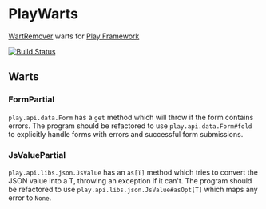 # PlayWarts

[WartRemover](https://github.com/typelevel/wartremover) warts for [Play Framework](https://www.playframework.com/)

[![Build Status](https://travis-ci.org/danielnixon/playwarts.svg?branch=master)](https://travis-ci.org/danielnixon/playwarts)

## Warts

### FormPartial

`play.api.data.Form` has a `get` method which will throw if the form contains
errors. The program should be refactored to use `play.api.data.Form#fold` to
explicitly handle forms with errors and successful form submissions.

### JsValuePartial

`play.api.libs.json.JsValue` has an `as[T]` method which tries to convert the JSON
value into a T, throwing an exception if it can't. The program should be refactored to use `play.api.libs.json.JsValue#asOpt[T]` which maps any error to `None`.
